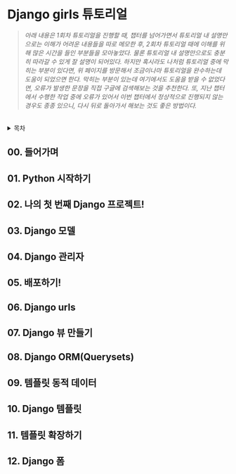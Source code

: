 # Django girls 튜토리얼

> _아래 내용은 1회차 튜토리얼을 진행할 때, 챕터를 넘어가면서 튜토리얼 내 설명만으로는 이해가 어려운 내용들을 따로 메모한 후, 2회차 튜토리얼  때에 이해를 위해 많은 시간을 들인 부분들을 모아놓았다. 물론 튜토리얼 내 설명만으로도 충분히 따라갈 수 있게 잘 설명이 되어있다. 하지만 혹시라도 나처럼 튜토리얼 중에 막히는 부분이 있다면, 위 페이지를 방문해서 조금이나마 튜토리얼을 완수하는데 도움이 되었으면 한다. 막히는 부분이 있는데 여기에서도 도움을 받을 수 없었다면, 오류가 발생한 문장을 직접 구글에 검색해보는 것을 추천한다. 또, 지난 챕터에서 수행한 작업 중에 오류가 있어서 이번 챕터에서 정상적으로 진행되지 않는 경우도 종종 있으니, 다시 뒤로 돌아가서 해보는 것도 좋은 방법이다._

<br>

<details><summary>목차</summary>

00. [들어가며](#00.-들어가며)
01. [Python 시작하기](#01.-python-시작하기)
02. [나의 첫 번째 Django 프로젝트!](#02.-나의-첫-번째-django-프로젝트!)
03. [Django 모델](#03.-django-모델)
04. [Django 관리자](#04.-django-관리자)
05. [배포하기!](#05.-배포하기!)
06. [Django urls](#06.-django-urls)
07. [Django 뷰 만들기](#07.-django-뷰-만들기)
08. [Django ORM(Querysets)](#08.-django-orm(querysets))
09. [템플릿 동적 데이터](#09.-템플릿-동적-데이터)
10. [Django 템플릿](#10.-django-템플릿)
11. [템플릿 확장하기](#11.-템플릿-확장하기)
12. [Django 폼](#12.-django-폼)

</details>

## 00. 들어가며
## 01. Python 시작하기
## 02. 나의 첫 번째 Django 프로젝트!
## 03. Django 모델
## 04. Django 관리자
## 05. 배포하기!
## 06. Django urls
## 07. Django 뷰 만들기
## 08. Django ORM(Querysets)
## 09. 템플릿 동적 데이터
## 10. Django 템플릿
## 11. 템플릿 확장하기
## 12. Django 폼
